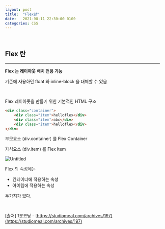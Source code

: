 ```yaml
---
layout: post
title:  "Flex란"
date:   2021-08-11 22:30:00 0100
categories: CSS
---
```

<br>


## Flex 란

---

**Flex 는 레이아웃 배치 전용 기능**

기존에 사용하던 float 와 inline-block 을 대체할 수 있음

<br>

Flex 레이아웃을 만들기 위한 기본적인 HTML 구조

```html
<div class="container">
	<div class="item">helloflex</div>
	<div class="item">abc</div>
	<div class="item">helloflex</div>
</div>
```

부모요소 (div.container) 를 Flex Container

자식요소 (div.item) 를 Flex Item

![Untitled](https://user-images.githubusercontent.com/79130276/129135253-cf4a10ba-bc97-40a1-ac6e-cee0c2f5ffe9.png)


Flex 의 속성에는

- 컨테이너에 적용하는 속성
- 아이템에 적용하는 속성

두가지가 있다.

<br>

[출처] 1분코딩 - [https://studiomeal.com/archives/197](https://studiomeal.com/archives/197)

<br>
<br>